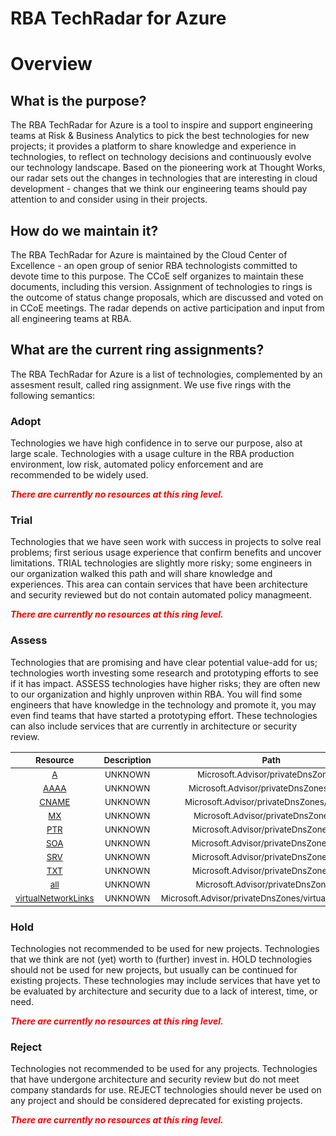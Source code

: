 
RBA TechRadar for Azure
=======================

# Overview

## What is the purpose?


The RBA TechRadar for Azure is a tool to inspire and support engineering teams at Risk & Business Analytics to pick the best technologies for new projects; it provides a platform to share knowledge and experience in technologies, to reflect on technology decisions and continuously evolve our technology landscape.  Based on the pioneering work at Thought Works, our radar sets out the changes in technologies that are interesting in cloud development - changes that we think our engineering teams should pay attention to and consider using in their projects.
## How do we maintain it?


The RBA TechRadar for Azure is maintained by the Cloud Center of Excellence - an open group of senior RBA technologists committed to devote time to this purpose.  The CCoE self organizes to maintain these documents, including this version.  Assignment of technologies to rings is the outcome of status change proposals, which are discussed and voted on in CCoE meetings.  The radar depends on active participation and input from all engineering teams at RBA.
## What are the current ring assignments?


The RBA TechRadar for Azure is a list of technologies, complemented by an assesment result, called ring assignment.  We use five rings with the following semantics:
### Adopt


Technologies we have high confidence in to serve our purpose, also at large scale.  Technologies with a usage culture in the RBA production environment, low risk, automated policy enforcement and are recommended to be widely used.  
  
***<font color="red"> There are currently no resources at this ring level. </font>***
### Trial


Technologies that we have seen work with success in projects to solve real problems;  first serious usage experience that confirm benefits and uncover limitations.  TRIAL technologies are slightly more risky; some engineers in our organization walked this path and will share knowledge and experiences.  This area can contain services that have been architecture and security reviewed but do not contain automated policy managmeent.  
  
***<font color="red"> There are currently no resources at this ring level. </font>***
### Assess


Technologies that are promising and have clear potential value-add for us; technologies worth investing some research and prototyping efforts to see if it has impact.  ASSESS technologies have higher risks;  they are often new to our organization and highly unproven within RBA.  You will find some engineers that have knowledge in the technology and promote it, you may even find teams that have started a prototyping effort.  These technologies can also include services that are currently in architecture or security review.  

|<sub>Resource</sub>|<sub>Description</sub>|<sub>Path</sub>|<sub>Status</sub>|
| :---: | :---: | :---: | :---: |
|<sub>[A](https://github.com/openrba/python-azure-techradar/tree/master/Microsoft.Advisor/privateDnsZones/A)</sub>|<sub>UNKNOWN</sub>|<sub>Microsoft.Advisor/privateDnsZones/A</sub>|<sub>ASSESS</sub>|
|<sub>[AAAA](https://github.com/openrba/python-azure-techradar/tree/master/Microsoft.Advisor/privateDnsZones/AAAA)</sub>|<sub>UNKNOWN</sub>|<sub>Microsoft.Advisor/privateDnsZones/AAAA</sub>|<sub>ASSESS</sub>|
|<sub>[CNAME](https://github.com/openrba/python-azure-techradar/tree/master/Microsoft.Advisor/privateDnsZones/CNAME)</sub>|<sub>UNKNOWN</sub>|<sub>Microsoft.Advisor/privateDnsZones/CNAME</sub>|<sub>ASSESS</sub>|
|<sub>[MX](https://github.com/openrba/python-azure-techradar/tree/master/Microsoft.Advisor/privateDnsZones/MX)</sub>|<sub>UNKNOWN</sub>|<sub>Microsoft.Advisor/privateDnsZones/MX</sub>|<sub>ASSESS</sub>|
|<sub>[PTR](https://github.com/openrba/python-azure-techradar/tree/master/Microsoft.Advisor/privateDnsZones/PTR)</sub>|<sub>UNKNOWN</sub>|<sub>Microsoft.Advisor/privateDnsZones/PTR</sub>|<sub>ASSESS</sub>|
|<sub>[SOA](https://github.com/openrba/python-azure-techradar/tree/master/Microsoft.Advisor/privateDnsZones/SOA)</sub>|<sub>UNKNOWN</sub>|<sub>Microsoft.Advisor/privateDnsZones/SOA</sub>|<sub>ASSESS</sub>|
|<sub>[SRV](https://github.com/openrba/python-azure-techradar/tree/master/Microsoft.Advisor/privateDnsZones/SRV)</sub>|<sub>UNKNOWN</sub>|<sub>Microsoft.Advisor/privateDnsZones/SRV</sub>|<sub>ASSESS</sub>|
|<sub>[TXT](https://github.com/openrba/python-azure-techradar/tree/master/Microsoft.Advisor/privateDnsZones/TXT)</sub>|<sub>UNKNOWN</sub>|<sub>Microsoft.Advisor/privateDnsZones/TXT</sub>|<sub>ASSESS</sub>|
|<sub>[all](https://github.com/openrba/python-azure-techradar/tree/master/Microsoft.Advisor/privateDnsZones/all)</sub>|<sub>UNKNOWN</sub>|<sub>Microsoft.Advisor/privateDnsZones/all</sub>|<sub>ASSESS</sub>|
|<sub>[virtualNetworkLinks](https://github.com/openrba/python-azure-techradar/tree/master/Microsoft.Advisor/privateDnsZones/virtualNetworkLinks)</sub>|<sub>UNKNOWN</sub>|<sub>Microsoft.Advisor/privateDnsZones/virtualNetworkLinks</sub>|<sub>ASSESS</sub>|

### Hold


Technologies not recommended to be used for new projects. Technologies that we think are not (yet) worth to (further) invest in.  HOLD technologies should not be used for new projects, but usually can be continued for existing projects.  These technologies may include services that have yet to be evaluated by architecture and security due to a lack of interest, time, or need.  
  
***<font color="red"> There are currently no resources at this ring level. </font>***
### Reject


Technologies not recommended to be used for any projects. Technologies that have undergone architecture and security review but do not meet company standards for use.  REJECT technologies should never be used on any project and should be considered deprecated for existing projects.  
  
***<font color="red"> There are currently no resources at this ring level. </font>***